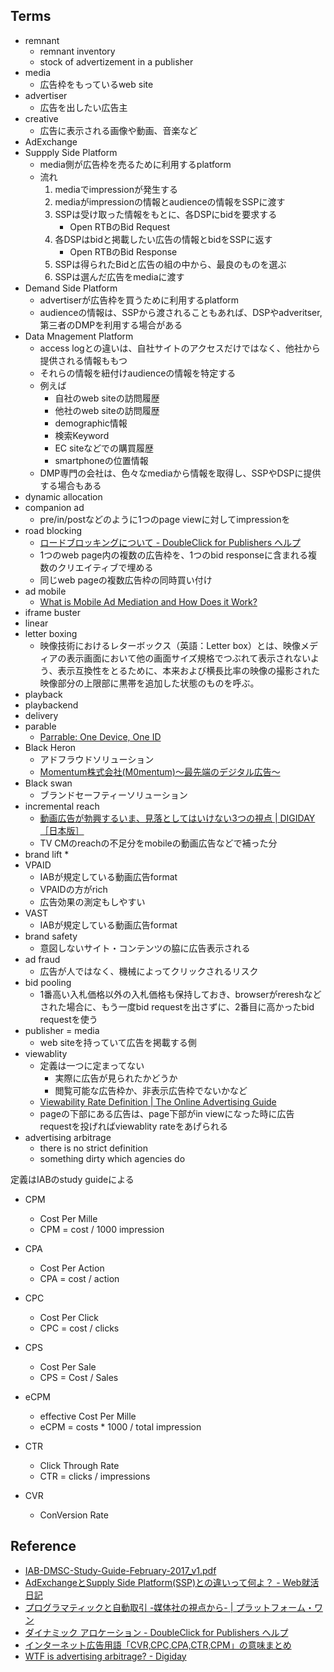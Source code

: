 ## Terms

* remnant
    * remnant inventory
    * stock of advertizement in a publisher
* media
    * 広告枠をもっているweb site
* advertiser
    * 広告を出したい広告主
* creative
    * 広告に表示される画像や動画、音楽など
* AdExchange
* Suppply Side Platform
    * media側が広告枠を売るために利用するplatform
    * 流れ
        1. mediaでimpressionが発生する
        2. mediaがimpressionの情報とaudienceの情報をSSPに渡す
        3. SSPは受け取った情報をもとに、各DSPにbidを要求する
            * Open RTBのBid Request
        4. 各DSPはbidと掲載したい広告の情報とbidをSSPに返す
            * Open RTBのBid Response
        5. SSPは得られたBidと広告の組の中から、最良のものを選ぶ
        6. SSPは選んだ広告をmediaに渡す
* Demand Side Platform
    * advertiserが広告枠を買うために利用するplatform
    * audienceの情報は、SSPから渡されることもあれば、DSPやadveritser, 第三者のDMPを利用する場合がある
* Data Mnagement Platform
    * access logとの違いは、自社サイトのアクセスだけではなく、他社から提供される情報ももつ
    * それらの情報を紐付けaudienceの情報を特定する
    * 例えば
        * 自社のweb siteの訪問履歴
        * 他社のweb siteの訪問履歴
        * demographic情報
        * 検索Keyword
        * EC siteなどでの購買履歴
        * smartphoneの位置情報
    * DMP専門の会社は、色々なmediaから情報を取得し、SSPやDSPに提供する場合もある
* dynamic allocation
* companion ad
    * pre/in/postなどのように1つのpage viewに対してimpressionを
* road blocking
    * [ロードブロッキングについて - DoubleClick for Publishers ヘルプ](https://support.google.com/dfp_premium/answer/177277?hl=ja)
    * 1つのweb page内の複数の広告枠を、1つのbid responseに含まれる複数のクリエイティブで埋める
    * 同じweb pageの複数広告枠の同時買い付け
* ad mobile
    * [What is Mobile Ad Mediation and How Does it Work?](http://www.adotas.com/2014/07/what-is-mobile-ad-mediation-and-how-does-it-work/)
* iframe buster
* linear
* letter boxing
    * 映像技術におけるレターボックス（英語：Letter box）とは、映像メディアの表示画面において他の画面サイズ規格でつぶれて表示されないよう、表示互換性をとるために、本来および横長比率の映像の撮影された映像部分の上限部に黒帯を追加した状態のものを呼ぶ。
* playback
* playbackend
* delivery
* parable
    * [Parrable: One Device, One ID](https://www.parrable.com/#)
* Black Heron
    * アドフラウドソリューション
    * [Momentum株式会社(M0mentum)～最先端のデジタル広告～](http://www.m0mentum.co.jp/service/blackheron.html)
* Black swan
    * ブランドセーフティーソリューション
* incremental reach
    * [動画広告が勃興するいま、見落としてはいけない3つの視点 | DIGIDAY［日本版］](http://digiday.jp/brands/suvt-3-point-of-view/)
    * TV CMのreachの不足分をmobileの動画広告などで補った分
* brand lift
    * 
* VPAID
    * IABが規定している動画広告format
    * VPAIDの方がrich
    * 広告効果の測定もしやすい
* VAST
    * IABが規定している動画広告format
* brand safety
    * 意図しないサイト・コンテンツの脇に広告表示される
* ad fraud
    * 広告が人ではなく、機械によってクリックされるリスク
* bid pooling
    * 1番高い入札価格以外の入札価格も保持しておき、browserがrereshなどされた場合に、もう一度bid requestを出さずに、2番目に高かったbid requestを使う
* publisher = media
    * web siteを持っていて広告を掲載する側
* viewablity
    * 定義は一つに定まってない
        * 実際に広告が見られたかどうか
        * 閲覧可能な広告枠か、非表示広告枠でないかなど
    * [Viewability Rate Definition | The Online Advertising Guide](https://theonlineadvertisingguide.com/glossary/viewability-rate/)
    * pageの下部にある広告は、page下部がin viewになった時に広告requestを投げればviewablity rateをあげられる
* advertising arbitrage
    * there is no strict definition
    * something dirty which agencies do


定義はIABのstudy guideによる

* CPM
    * Cost Per Mille
    * CPM = cost / 1000 impression
* CPA
    * Cost Per Action
    * CPA = cost / action
* CPC
    * Cost Per Click
    * CPC = cost / clicks
* CPS
    * Cost Per Sale
    * CPS = Cost / Sales
* eCPM
    * effective Cost Per Mille
    * eCPM = costs * 1000 / total impression
* CTR
    * Click Through Rate
    * CTR = clicks / impressions

* CVR
    * ConVersion Rate


## Reference
* [IAB-DMSC-Study-Guide-February-2017_v1.pdf](https://www.iab.com/wp-content/uploads/2017/02/IAB-DMSC-Study-Guide-February-2017_v1.pdf)
* [AdExchangeとSupply Side Platform(SSP)との違いって何よ？ - Web就活日記](http://yut.hatenablog.com/entry/2015/12/23/024629)
* [プログラマティックと自動取引 -媒体社の視点から- | プラットフォーム・ワン](https://www.platform-one.co.jp/IAB_Digital_Simplified_Programmatic_Sept_2013_JP.html)
* [ダイナミック アロケーション - DoubleClick for Publishers ヘルプ](https://support.google.com/dfp_premium/answer/3721872?hl=ja)
* [インターネット広告用語「CVR,CPC,CPA,CTR,CPM」の意味まとめ](http://deaimobi.com/mbnk-181/)
* [WTF is advertising arbitrage? \- Digiday](https://digiday.com/marketing/wtf-arbitrage/)
